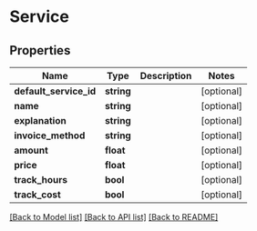 # Service

## Properties
Name | Type | Description | Notes
------------ | ------------- | ------------- | -------------
**default_service_id** | **string** |  | [optional] 
**name** | **string** |  | [optional] 
**explanation** | **string** |  | [optional] 
**invoice_method** | **string** |  | [optional] 
**amount** | **float** |  | [optional] 
**price** | **float** |  | [optional] 
**track_hours** | **bool** |  | [optional] 
**track_cost** | **bool** |  | [optional] 

[[Back to Model list]](../README.md#documentation-for-models) [[Back to API list]](../README.md#documentation-for-api-endpoints) [[Back to README]](../README.md)


